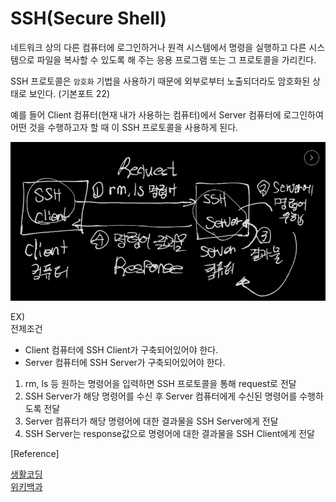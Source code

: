 # SSH(Secure Shell)


네트워크 상의 다른 컴퓨터에 로그인하거나 원격 시스템에서 명령을 실행하고 다른 시스템으로 파일을 복사할 수 있도록 해 주는 응용 프로그램 또는 그 프로토콜을 가리킨다.

SSH 프로토콜은 `암호화` 기법을 사용하기 때문에 외부로부터 노출되더라도 암호화된 상태로 보인다. (기본포트 22)

 예를 들어 Client 컴퓨터(현재 내가 사용하는 컴퓨터)에서 Server 컴퓨터에 로그인하여 어떤 것을 수행하고자 할 때 이 SSH 프로토콜을 사용하게 된다. 

![SSH](/Network/img/SSH.png)

EX)  
전제조건 
 - Client 컴퓨터에 SSH Client가 구축되어있어야 한다.  
 - Server 컴퓨터에 SSH Server가 구축되어있어야 한다.  

1. rm, ls 등 원하는 명령어을 입력하면 SSH 프로토콜을 통해 request로 전달  
2. SSH Server가 해당 명령어를 수신 후 Server 컴퓨터에게 수신된 명령어를 수행하도록 전달 
3. Server 컴퓨터가 해당 명령어에 대한 결과물을 SSH Server에게 전달
4. SSH Server는 response값으로 명령어에 대한 결과물을 SSH Client에게 전달 

[Reference]  

[생활코딩](https://www.youtube.com/watch?v=Bxz-1EgyA7w&list=PLuHgQVnccGMBT57a9dvEtd6OuWpugF9SH&index=52)  
[위키백과](https://ko.wikipedia.org/wiki/%EC%8B%9C%ED%81%90%EC%96%B4_%EC%85%B8)